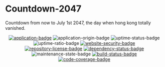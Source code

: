 Countdown-2047
==============

Countdown from now to July 1st 2047, the day when hong kong totally vanished.

<div style="text-align: center">

[![application-badge]][application] ![application-origin-badge] ![uptime-status-badge] <br>
![uptime-ratio-badge] [![website-security-badge]][observatory] [![repository-license-badge]][github-license] [![dependency-status-badge]][libraries.io] ![maintenance-state-badge] [![build-status-badge]][travis] [![code-coverage-badge]][codecov]

</div>

<!-- Application -->
[application]: https://2047.jasonhk.app/
[application-badge]: https://img.shields.io/badge/try%20it%20on-2047.jasonhk.app-informational?style=for-the-badge "Try the Application!"
[application-origin-badge]: https://img.shields.io/badge/made%20in-hong%20kong-blueviolet?style=for-the-badge "Made in Hong Kong!"

<!-- GitHub Repository -->
[github-license]: https://github.com/JasonHK/Countdown-2047/blob/master/LICENSE
[repository-license-badge]: https://img.shields.io/github/license/JasonHK/Countdown-2047?style=flat-square "Repository license"

<!-- Maintenance -->
[maintenance-state-badge]: https://img.shields.io/maintenance/yes/2020?style=flat-square "Maintenance state"

<!-- Uptime Robot -->
[uptime-status-badge]: https://img.shields.io/uptimerobot/status/m784643956-2abeedc0594ffe5e33e946b4?style=for-the-badge "Uptime status"
[uptime-ratio-badge]: https://img.shields.io/uptimerobot/ratio/m784643956-2abeedc0594ffe5e33e946b4?style=flat-square "Uptime ratio"

<!-- Mozilla Observatory -->
[observatory]: https://observatory.mozilla.org/analyze/2047.jasonhk.app
[website-security-badge]: https://img.shields.io/mozilla-observatory/grade/2047.jasonhk.app?style=flat-square "Website security"

<!-- Libraries.io -->
[libraries.io]: https://libraries.io/github/JasonHK/Countdown-2047
[dependency-status-badge]: https://img.shields.io/librariesio/github/JasonHK/Countdown-2047?style=flat-square "Dependency status"

<!-- Travis CI -->
[travis]: https://travis-ci.com/JasonHK/Countdown-2047
[build-status-badge]: https://img.shields.io/travis/com/JasonHK/Countdown-2047?style=flat-square "Build status"

<!-- Codecov -->
[codecov]: https://codecov.io/gh/JasonHK/Countdown-2047
[code-coverage-badge]: https://img.shields.io/codecov/c/github/JasonHK/Countdown-2047?style=flat-square "Code coverage"
